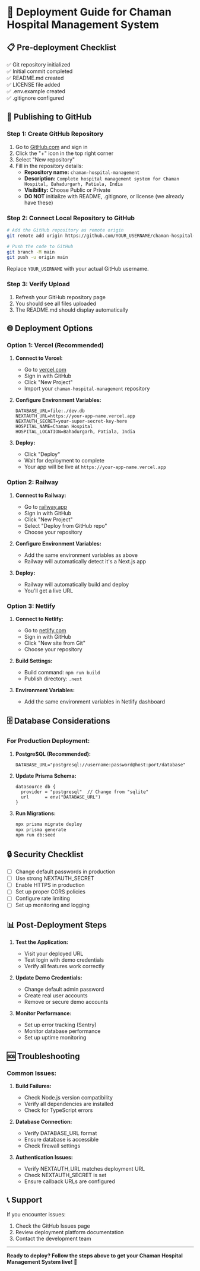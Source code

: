 # 🚀 Deployment Guide for Chaman Hospital Management System

## 📋 Pre-deployment Checklist

✅ Git repository initialized  
✅ Initial commit completed  
✅ README.md created  
✅ LICENSE file added  
✅ .env.example created  
✅ .gitignore configured  

## 🐙 Publishing to GitHub

### Step 1: Create GitHub Repository

1. Go to [GitHub.com](https://github.com) and sign in
2. Click the "+" icon in the top right corner
3. Select "New repository"
4. Fill in the repository details:
   - **Repository name:** `chaman-hospital-management`
   - **Description:** `Complete hospital management system for Chaman Hospital, Bahadurgarh, Patiala, India`
   - **Visibility:** Choose Public or Private
   - **DO NOT** initialize with README, .gitignore, or license (we already have these)

### Step 2: Connect Local Repository to GitHub

```bash
# Add the GitHub repository as remote origin
git remote add origin https://github.com/YOUR_USERNAME/chaman-hospital-management.git

# Push the code to GitHub
git branch -M main
git push -u origin main
```

Replace `YOUR_USERNAME` with your actual GitHub username.

### Step 3: Verify Upload

1. Refresh your GitHub repository page
2. You should see all files uploaded
3. The README.md should display automatically

## 🌐 Deployment Options

### Option 1: Vercel (Recommended)

1. **Connect to Vercel:**
   - Go to [vercel.com](https://vercel.com)
   - Sign in with GitHub
   - Click "New Project"
   - Import your `chaman-hospital-management` repository

2. **Configure Environment Variables:**
   ```env
   DATABASE_URL=file:./dev.db
   NEXTAUTH_URL=https://your-app-name.vercel.app
   NEXTAUTH_SECRET=your-super-secret-key-here
   HOSPITAL_NAME=Chaman Hospital
   HOSPITAL_LOCATION=Bahadurgarh, Patiala, India
   ```

3. **Deploy:**
   - Click "Deploy"
   - Wait for deployment to complete
   - Your app will be live at `https://your-app-name.vercel.app`

### Option 2: Railway

1. **Connect to Railway:**
   - Go to [railway.app](https://railway.app)
   - Sign in with GitHub
   - Click "New Project"
   - Select "Deploy from GitHub repo"
   - Choose your repository

2. **Configure Environment Variables:**
   - Add the same environment variables as above
   - Railway will automatically detect it's a Next.js app

3. **Deploy:**
   - Railway will automatically build and deploy
   - You'll get a live URL

### Option 3: Netlify

1. **Connect to Netlify:**
   - Go to [netlify.com](https://netlify.com)
   - Sign in with GitHub
   - Click "New site from Git"
   - Choose your repository

2. **Build Settings:**
   - Build command: `npm run build`
   - Publish directory: `.next`

3. **Environment Variables:**
   - Add the same environment variables in Netlify dashboard

## 🗄️ Database Considerations

### For Production Deployment:

1. **PostgreSQL (Recommended):**
   ```env
   DATABASE_URL="postgresql://username:password@host:port/database"
   ```

2. **Update Prisma Schema:**
   ```prisma
   datasource db {
     provider = "postgresql"  // Change from "sqlite"
     url      = env("DATABASE_URL")
   }
   ```

3. **Run Migrations:**
   ```bash
   npx prisma migrate deploy
   npx prisma generate
   npm run db:seed
   ```

## 🔒 Security Checklist

- [ ] Change default passwords in production
- [ ] Use strong NEXTAUTH_SECRET
- [ ] Enable HTTPS in production
- [ ] Set up proper CORS policies
- [ ] Configure rate limiting
- [ ] Set up monitoring and logging

## 📊 Post-Deployment Steps

1. **Test the Application:**
   - Visit your deployed URL
   - Test login with demo credentials
   - Verify all features work correctly

2. **Update Demo Credentials:**
   - Change default admin password
   - Create real user accounts
   - Remove or secure demo accounts

3. **Monitor Performance:**
   - Set up error tracking (Sentry)
   - Monitor database performance
   - Set up uptime monitoring

## 🆘 Troubleshooting

### Common Issues:

1. **Build Failures:**
   - Check Node.js version compatibility
   - Verify all dependencies are installed
   - Check for TypeScript errors

2. **Database Connection:**
   - Verify DATABASE_URL format
   - Ensure database is accessible
   - Check firewall settings

3. **Authentication Issues:**
   - Verify NEXTAUTH_URL matches deployment URL
   - Check NEXTAUTH_SECRET is set
   - Ensure callback URLs are configured

## 📞 Support

If you encounter issues:
1. Check the GitHub Issues page
2. Review deployment platform documentation
3. Contact the development team

---

**Ready to deploy? Follow the steps above to get your Chaman Hospital Management System live! 🚀**
